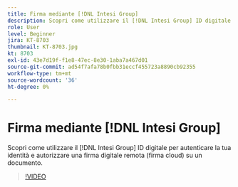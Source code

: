 ```yaml
---
title: Firma mediante [!DNL Intesi Group]
description: Scopri come utilizzare il [!DNL Intesi Group] ID digitale con Acrobat Sign
role: User
level: Beginner
jira: KT-8703
thumbnail: KT-8703.jpg
kt: 8703
exl-id: 43e7d19f-f1e8-47ec-8e30-1aba7a467d01
source-git-commit: ad54f7afa78b0fbb31eccf455723a8890cb92355
workflow-type: tm+mt
source-wordcount: '36'
ht-degree: 0%

---
```


# Firma mediante [!DNL Intesi Group]

Scopri come utilizzare il [!DNL Intesi Group] ID digitale per autenticare la tua identità e autorizzare una firma digitale remota (firma cloud) su un documento.

>[!VIDEO](https://video.tv.adobe.com/v/336989?quality=12&learn=on&hidetitle=true)
